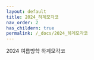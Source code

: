```yaml
---
layout: default
title: 2024_하계모각코
nav_order: 2
has_childern: true
permalink: /_docs/2024_하계모각코
---
```


2024 여름방학 하계모각코
